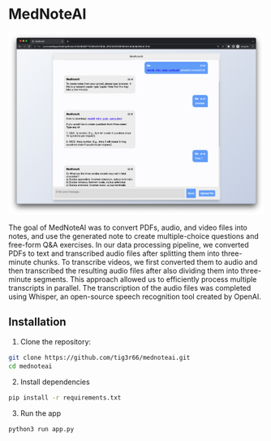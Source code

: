 # MedNoteAI
 
![MedNoteAI screenshot](https://raw.githubusercontent.com/tig3r66/mednoteai/main/mednoteai.png)

The goal of MedNoteAI was to convert PDFs, audio, and video files into notes, and use the generated note to create multiple-choice questions and free-form Q&A exercises. In our data processing pipeline, we converted PDFs to text and transcribed audio files after splitting them into three-minute chunks. To transcribe videos, we first converted them to audio and then transcribed the resulting audio files after also dividing them into three-minute segments. This approach allowed us to efficiently process multiple transcripts in parallel. The transcription of the audio files was completed using Whisper, an open-source speech recognition tool created by OpenAI.

## Installation

1. Clone the repository:

```bash
git clone https://github.com/tig3r66/mednoteai.git
cd mednoteai
```

2. Install dependencies

```bash
pip install -r requirements.txt
```

3. Run the app

```bash
python3 run app.py
```
